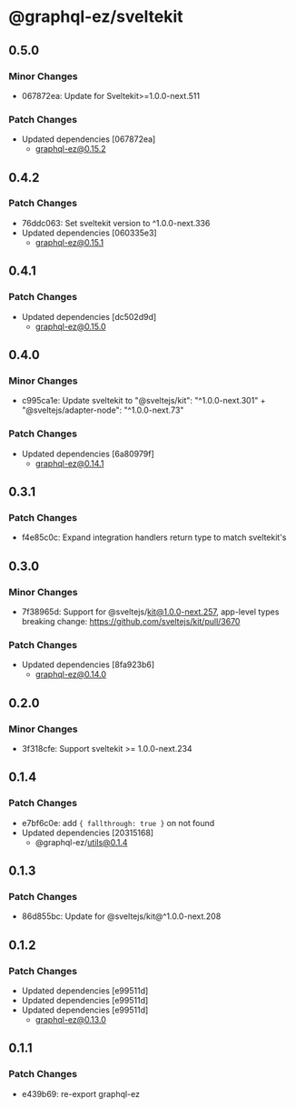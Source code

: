 # @graphql-ez/sveltekit

## 0.5.0

### Minor Changes

- 067872ea: Update for Sveltekit>=1.0.0-next.511

### Patch Changes

- Updated dependencies [067872ea]
  - graphql-ez@0.15.2

## 0.4.2

### Patch Changes

- 76ddc063: Set sveltekit version to ^1.0.0-next.336
- Updated dependencies [060335e3]
  - graphql-ez@0.15.1

## 0.4.1

### Patch Changes

- Updated dependencies [dc502d9d]
  - graphql-ez@0.15.0

## 0.4.0

### Minor Changes

- c995ca1e: Update sveltekit to "@sveltejs/kit": "^1.0.0-next.301" + "@sveltejs/adapter-node": "^1.0.0-next.73"

### Patch Changes

- Updated dependencies [6a80979f]
  - graphql-ez@0.14.1

## 0.3.1

### Patch Changes

- f4e85c0c: Expand integration handlers return type to match sveltekit's

## 0.3.0

### Minor Changes

- 7f38965d: Support for @sveltejs/kit@1.0.0-next.257, app-level types breaking change: https://github.com/sveltejs/kit/pull/3670

### Patch Changes

- Updated dependencies [8fa923b6]
  - graphql-ez@0.14.0

## 0.2.0

### Minor Changes

- 3f318cfe: Support sveltekit >= 1.0.0-next.234

## 0.1.4

### Patch Changes

- e7bf6c0e: add `{ fallthrough: true }` on not found
- Updated dependencies [20315168]
  - @graphql-ez/utils@0.1.4

## 0.1.3

### Patch Changes

- 86d855bc: Update for @sveltejs/kit@^1.0.0-next.208

## 0.1.2

### Patch Changes

- Updated dependencies [e99511d]
- Updated dependencies [e99511d]
- Updated dependencies [e99511d]
  - graphql-ez@0.13.0

## 0.1.1

### Patch Changes

- e439b69: re-export graphql-ez
